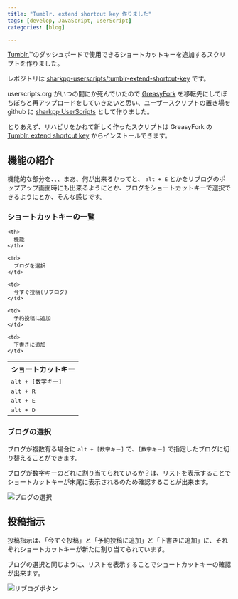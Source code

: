 ```yaml
---
title: "Tumblr. extend shortcut key 作りました"
tags: [develop, JavaScript, UserScript]
categories: [blog]

---
```


[Tumblr.][1]™のダッシュボードで使用できるショートカットキーを追加するスクリプトを作りました。

レポジトリは [sharkpp-userscripts/tumblr-extend-shortcut-key][2] です。

userscripts.org がいつの間にか死んでいたので [GreasyFork][3] を移転先にしてぼちぼちと再アップロードをしていきたいと思い、ユーザースクリプトの置き場を github に [sharkpp UserScripts][4] として作りました。

とりあえず、リハビリをかねて新しく作ったスクリプトは GreasyFork の [Tumblr. extend shortcut key][5] からインストールできます。

## 機能の紹介

機能的な部分を、、、まあ、何が出来るかってと、 `alt + E` とかをリブログのポップアップ画面時にも出来るようにとか、ブログをショートカットキーで選択できるようにとか、そんな感じです。

### ショートカットキーの一覧

<table>
  <tr>
    <th>
      ショートカットキー
    </th>
    
    <th>
      機能
    </th>
  </tr>
  
  <tr>
    <td>
      <tt>alt + [数字キー]</tt>
    </td>
    
    <td>
      ブログを選択
    </td>
  </tr>
  
  <tr>
    <td>
      <tt>alt + R</tt>
    </td>
    
    <td>
      今すぐ投稿(リブログ)
    </td>
  </tr>
  
  <tr>
    <td>
      <tt>alt + E</tt>
    </td>
    
    <td>
      予約投稿に追加
    </td>
  </tr>
  
  <tr>
    <td>
      <tt>alt + D</tt>
    </td>
    
    <td>
      下書きに追加
    </td>
  </tr>
</table>

### ブログの選択

ブログが複数有る場合に `alt + [数字キー]` で、`[数字キー]` で指定したブログに切り替えることができます。

ブログが数字キーのどれに割り当てられているか？は、リストを表示することでショートカットキーが末尾に表示されるのため確認することが出来ます。

![ブログの選択][6]

## 投稿指示

投稿指示は、「今すぐ投稿」と「予約投稿に追加」と「下書きに追加」に、それぞれショートカットキーが新たに割り当てられています。

ブログの選択と同じように、リストを表示することでショートカットキーの確認が出来ます。

![リブログボタン][7]

 [1]: https://www.tumblr.com/
 [2]: https://github.com/sharkpp-userscripts/tumblr-extend-shortcut-key
 [3]: https://greasyfork.org/ja/users/5799-sharkpp
 [4]: https://github.com/sharkpp-userscripts
 [5]: https://greasyfork.org/ja/scripts/6588-tumblr-extend-shortcut-key
 [6]: /public/images/2014_1123_blog-select.png
 [7]: /public/images/2014_1123_reblog-button.png
